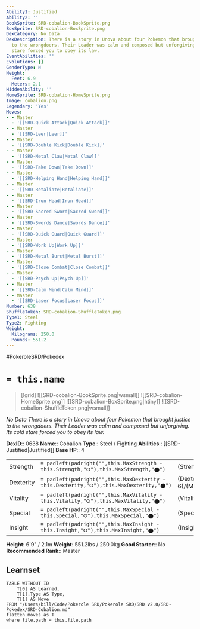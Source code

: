 ```yaml
---
Ability1: Justified
Ability2: ''
BookSprite: SRD-cobalion-BookSprite.png
BoxSprite: SRD-cobalion-BoxSprite.png
DexCategory: No Data
DexDescription: There is a story in Unova about four Pokemon that brought justice
  to the wrongdoers. Their Leader was calm and composed but unforgiving. Its cold
  stare forced you to obey its law.
EventAbilities: ''
Evolutions: []
GenderType: N
Height:
  Feet: 6.9
  Meters: 2.1
HiddenAbility: ''
HomeSprite: SRD-cobalion-HomeSprite.png
Image: cobalion.png
Legendary: 'Yes'
Moves:
- - Master
  - '[[SRD-Quick Attack|Quick Attack]]'
- - Master
  - '[[SRD-Leer|Leer]]'
- - Master
  - '[[SRD-Double Kick|Double Kick]]'
- - Master
  - '[[SRD-Metal Claw|Metal Claw]]'
- - Master
  - '[[SRD-Take Down|Take Down]]'
- - Master
  - '[[SRD-Helping Hand|Helping Hand]]'
- - Master
  - '[[SRD-Retaliate|Retaliate]]'
- - Master
  - '[[SRD-Iron Head|Iron Head]]'
- - Master
  - '[[SRD-Sacred Sword|Sacred Sword]]'
- - Master
  - '[[SRD-Swords Dance|Swords Dance]]'
- - Master
  - '[[SRD-Quick Guard|Quick Guard]]'
- - Master
  - '[[SRD-Work Up|Work Up]]'
- - Master
  - '[[SRD-Metal Burst|Metal Burst]]'
- - Master
  - '[[SRD-Close Combat|Close Combat]]'
- - Master
  - '[[SRD-Psych Up|Psych Up]]'
- - Master
  - '[[SRD-Calm Mind|Calm Mind]]'
- - Master
  - '[[SRD-Laser Focus|Laser Focus]]'
Number: 638
ShuffleToken: SRD-cobalion-ShuffleToken.png
Type1: Steel
Type2: Fighting
Weight:
  Kilograms: 250.0
  Pounds: 551.2
---
```


#PokeroleSRD/Pokedex

# `= this.name`

> [!grid]
> ![[SRD-cobalion-BookSprite.png|wsmall]]
> ![[SRD-cobalion-HomeSprite.png]]
> ![[SRD-cobalion-BoxSprite.png|htiny]]
> ![[SRD-cobalion-ShuffleToken.png|wsmall]]


*No Data*
*There is a story in Unova about four Pokemon that brought justice to the wrongdoers. Their Leader was calm and composed but unforgiving. Its cold stare forced you to obey its law.*

**DexID**:: 0638
**Name**:: Cobalion
**Type**:: Steel / Fighting
**Abilities**:: [[SRD-Justified|Justified]]
**Base HP**:: 4

|           |                                                                                        |                                          |
| --------- | -------------------------------------------------------------------------------------- | ---------------------------------------- |
| Strength  | `= padleft(padright("",this.MaxStrength - this.Strength,"⭘"),this.MaxStrength,"⬤")`    | (Strength::5)/(MaxStrength::5)   |
| Dexterity | `= padleft(padright("",this.MaxDexterity - this.Dexterity,"⭘"),this.MaxDexterity,"⬤")` | (Dexterity:: 6)/(MaxDexterity::6) |
| Vitality  | `= padleft(padright("",this.MaxVitality - this.Vitality,"⭘"),this.MaxVitality,"⬤")`    | (Vitality::7)/(MaxVitality::7)   |
| Special   | `= padleft(padright("",this.MaxSpecial - this.Special,"⭘"),this.MaxSpecial,"⬤")`       | (Special::5)/(MaxSpecial::5)     |
| Insight   | `= padleft(padright("",this.MaxInsight - this.Insight,"⭘"),this.MaxInsight,"⬤")`       | (Insight::5)/(MaxInsight::5)     |

**Height**: 6'9" / 2.1m
**Weight**: 551.2lbs / 250.0kg
**Good Starter**:: No
**Recommended Rank**:: Master

## Learnset

```dataview
TABLE WITHOUT ID
    T[0] AS Learned,
    T[1].Type AS Type,
    T[1] AS Move
FROM "/Users/bill/Code/Pokerole SRD/Pokerole SRD/SRD v2.0/SRD-Pokedex/SRD-Cobalion.md"
flatten moves as T
where file.path = this.file.path
```
